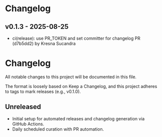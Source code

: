 # Changelog

## v0.1.3 - 2025-08-25

- ci(release): use PR_TOKEN and set committer for changelog PR (d7b5dd2) by Kresna Sucandra


# Changelog
All notable changes to this project will be documented in this file.

The format is loosely based on Keep a Changelog, and this project adheres to tags to mark releases (e.g., v0.1.0).

## Unreleased
- Initial setup for automated releases and changelog generation via GitHub Actions.
- Daily scheduled curation with PR automation.

